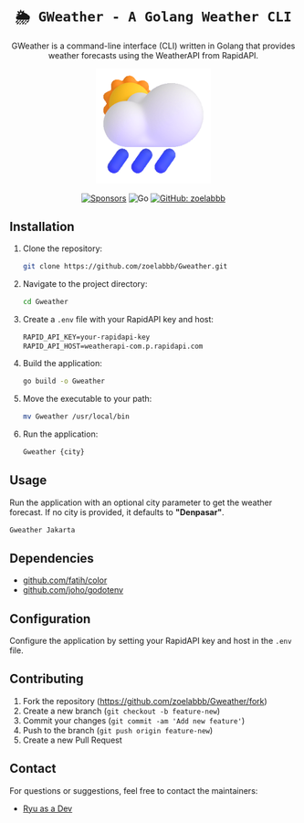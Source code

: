 <div align="center">
  
# `🌦 GWeather - A Golang Weather CLI`
GWeather is a command-line interface (CLI) written in Golang that provides weather forecasts using the WeatherAPI from RapidAPI.

<p align="center">
  <img width=40% height=40% src="./img/cloud.gif" alt="cloud">
</p>

[![Sponsors](https://img.shields.io/badge/sponsor-30363D?style=flat&logo=GitHub-Sponsors&logoColor=#EA4AAA)](https://github.com/sponsors/zoelabbb)
![Go](https://img.shields.io/badge/go-%2300ADD8.svg?style=flat&logo=go&logoColor=white)
[![GitHub: zoelabbb](https://img.shields.io/github/followers/zoelabbb?label=follow&style=flat&logo=github&logoColor=white)](https://github.com/zoelabbb)

</div>


## Installation

1. Clone the repository:
   ```bash
   git clone https://github.com/zoelabbb/Gweather.git
   ```

2. Navigate to the project directory:
   ```bash
   cd Gweather
   ```

3. Create a `.env` file with your RapidAPI key and host:
   ```env
   RAPID_API_KEY=your-rapidapi-key
   RAPID_API_HOST=weatherapi-com.p.rapidapi.com
   ```

4. Build the application:
   ```bash
   go build -o Gweather
   ```

5. Move the executable to your path:
   ```bash
   mv Gweather /usr/local/bin
   ```

6. Run the application:
   ```bash
   Gweather {city}
   ```

## Usage

Run the application with an optional city parameter to get the weather forecast. If no city is provided, it defaults to **"Denpasar"**.

```bash
Gweather Jakarta
```

## Dependencies

- [github.com/fatih/color](https://pkg.go.dev/github.com/fatih/color)
- [github.com/joho/godotenv](https://pkg.go.dev/github.com/joho/godotenv)

## Configuration

Configure the application by setting your RapidAPI key and host in the `.env` file.

## Contributing

1. Fork the repository (https://github.com/zoelabbb/Gweather/fork)
2. Create a new branch (`git checkout -b feature-new`)
3. Commit your changes (`git commit -am 'Add new feature'`)
4. Push to the branch (`git push origin feature-new`)
5. Create a new Pull Request

## Contact

For questions or suggestions, feel free to contact the maintainers:

- [Ryu as a Dev](mailto:alifryuuofficial@gmail.com)